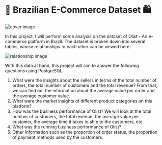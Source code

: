 # 🛒 Brazilian E-Commerce Dataset 🛍️
 ![cover image](https://images.pexels.com/photos/5632402/pexels-photo-5632402.jpeg?auto=compress&cs=tinysrgb&w=1260&h=750&dpr=1)

In this project, I will perform some analysis on the dataset of Olist - An e-commerce platform in Brazil. The dataset is broken down into several tables, whose relationships to each other can be viewed here:

![relationship image](https://i.imgur.com/HRhd2Y0.png)

With this data at hand, this project will aim to answer the following questions using PostgreSQL: <br/>
1. What were the insights about the sellers in terms of the total number of orders, the total number of customers and the total revenue? From that, we can find out the information about the average value per order and the average customer value.
2. What were the market insights of different product categories on this platform?
3. How was the business performance of Olist? We will look at the total number of customers, the total revenue, the average value per customer, the average time it takes to ship to the customers, etc.
4. What was the running business performance of Olist?
5. Other information such as the proportion of order status, the proportion of payment methods used by the customers.
